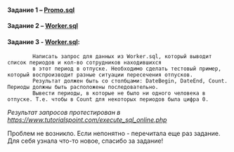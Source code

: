 


#### Задание 1 – [Promo.sql](https://github.com/Karina1996/test_SQL2022/blob/main/Promo(1).sql)

#### Задание 2 – [Worker.sql](https://github.com/Karina1996/test_SQL2022/blob/main/Worker(2).sql)

#### Задание 3 - [Worker.sql](https://github.com/Karina1996/test_SQL2022/blob/main/Worker(2).sql):
            Написать запрос для данных из Worker.sql, который выводит список периодов и кол-во сотрудников находившихся 
            в этот период в отпуске. Необходимо сделать тестовый пример, который воспроизводит разные ситуации пересечения отпусков. 
            Результат должен быть со столбцами: DateBegin, DateEnd, Count. Периоды должны быть расположены последовательно. 
            Вывести периоды, в которые не было ни одного человека в отпуске. Т.е. чтобы в Count для некоторых периодов была цифра 0.
            
 *Результат запросов протестирован в https://www.tutorialspoint.com/execute_sql_online.php*
 
 Проблем не возникло. Если непонятно - перечитала еще раз задание. Для себя узнала что-то новое, спасибо за задание!
 
